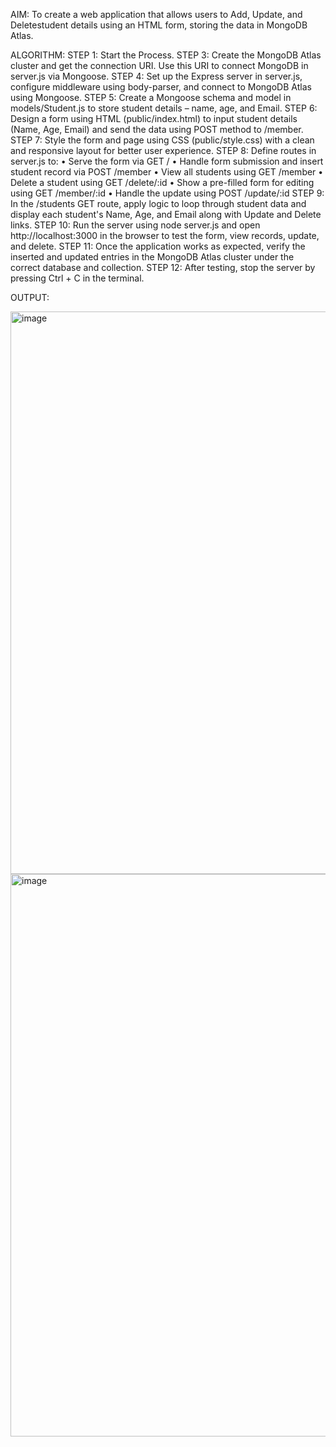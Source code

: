 AIM:
      To create a web application that allows users to Add, Update, and Deletestudent details using an HTML form, storing the data in MongoDB Atlas.

ALGORITHM:
STEP 1: Start the Process.
STEP 3: Create the MongoDB Atlas cluster and get the connection URI. Use this URI to
connect MongoDB in server.js via Mongoose.
STEP 4: Set up the Express server in server.js, configure middleware using body-parser, and
connect to MongoDB Atlas using Mongoose.
STEP 5: Create a Mongoose schema and model in models/Student.js to store student details
– name, age, and Email.
STEP 6: Design a form using HTML (public/index.html) to input student details (Name,
Age, Email) and send the data using POST method to /member.
STEP 7: Style the form and page using CSS (public/style.css) with a clean and responsive
layout for better user experience.
STEP 8: Define routes in server.js to:
• Serve the form via GET /
• Handle form submission and insert student record via POST /member
• View all students using GET /member
• Delete a student using GET /delete/:id
• Show a pre-filled form for editing using GET /member/:id
• Handle the update using POST /update/:id
STEP 9: In the /students GET route, apply logic to loop through student data and display
each student's Name, Age, and Email along with Update and Delete links.
STEP 10: Run the server using node server.js and open http://localhost:3000 in the browser
to test the form, view records, update, and delete.
STEP 11: Once the application works as expected, verify the inserted and updated entries in
the MongoDB Atlas cluster under the correct database and collection.
STEP 12: After testing, stop the server by pressing Ctrl + C in the terminal.

OUTPUT:

<img width="1600" height="900" alt="image" src="https://github.com/user-attachments/assets/9dd1d9bd-00e7-4a1b-9489-d82e04afdb45" />

<img width="1600" height="900" alt="image" src="https://github.com/user-attachments/assets/4f479c11-5fc2-4a05-9a0c-7e2a79fbc436" />

